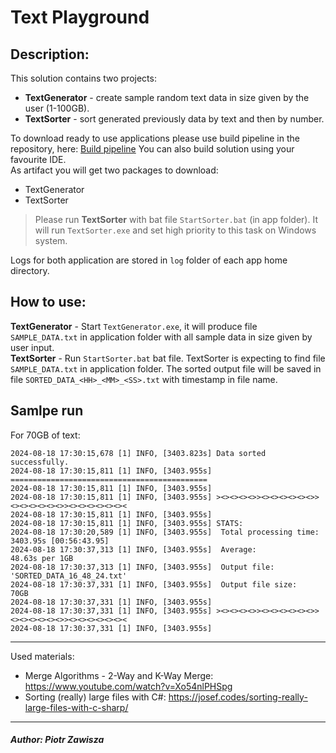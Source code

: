 # Text Playground
## Description:
This solution contains two projects:<br/>
 - **TextGenerator** - create sample random text data in size given by the user (1-100GB).
 - **TextSorter** - sort generated previously data by text and then by number.

 To download ready to use applications please use build pipeline in the repository, here: [Build pipeline](https://github.com/qwerty-bug/text-sorter/actions/workflows/dotnet.yml)
 You can also build solution using your favourite IDE.
</br> As artifact you will get two packages to download:
 - TextGenerator
 - TextSorter

 > Please run **TextSorter** with bat file `StartSorter.bat` (in app folder). It will run `TextSorter.exe` and set high priority to this task on Windows system.

 Logs for both application are stored in `log` folder of each app home directory.

## How to use:
**TextGenerator** - Start `TextGenerator.exe`, it will produce file `SAMPLE_DATA.txt` in application folder with all sample data in size given by user input.
</br> **TextSorter** - Run `StartSorter.bat` bat file. TextSorter is expecting to find file `SAMPLE_DATA.txt` in application folder. The sorted output file will be saved in file `SORTED_DATA_<HH>_<MM>_<SS>.txt` with timestamp in file name.

## Samlpe run
For 70GB of text:
```
2024-08-18 17:30:15,678 [1] INFO, [3403.823s] Data sorted successfully.
2024-08-18 17:30:15,811 [1] INFO, [3403.955s] ============================================
2024-08-18 17:30:15,811 [1] INFO, [3403.955s] 
2024-08-18 17:30:15,811 [1] INFO, [3403.955s] ><><><><>><><><><><><>><><><><><><>><><><><><><><
2024-08-18 17:30:15,811 [1] INFO, [3403.955s] 
2024-08-18 17:30:15,811 [1] INFO, [3403.955s] STATS:
2024-08-18 17:30:20,589 [1] INFO, [3403.955s]  Total processing time: 3403.95s [00:56:43.95]
2024-08-18 17:30:37,313 [1] INFO, [3403.955s]  Average:               48.63s per 1GB
2024-08-18 17:30:37,313 [1] INFO, [3403.955s]  Output file:           'SORTED_DATA_16_48_24.txt'
2024-08-18 17:30:37,331 [1] INFO, [3403.955s]  Output file size:      70GB
2024-08-18 17:30:37,331 [1] INFO, [3403.955s] 
2024-08-18 17:30:37,331 [1] INFO, [3403.955s] ><><><><>><><><><><><>><><><><><><>><><><><><><><
2024-08-18 17:30:37,331 [1] INFO, [3403.955s] 
```

---
Used materials:
- Merge Algorithms - 2-Way and K-Way Merge: https://www.youtube.com/watch?v=Xo54nlPHSpg
- Sorting (really) large files with C#: https://josef.codes/sorting-really-large-files-with-c-sharp/

---
 ##### Author: Piotr Zawisza
